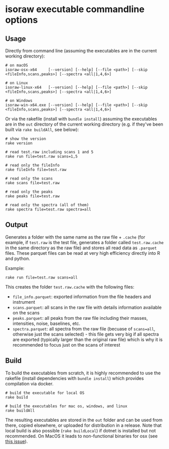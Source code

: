 # isoraw executable commandline options

## Usage

Directly from command line (assuming the executables are in the current working directory):

```
# on macOS
isoraw-osx-x64     [--version] [--help] [--file <path>] [--skip <fileInfo,scans,peaks>] [--spectra <all|1,4,6>]

# on Linux
isoraw-linux-x64   [--version] [--help] [--file <path>] [--skip <fileInfo,scans,peaks>] [--spectra <all|1,4,6>]

# on Windows
isoraw-win-x64.exe [--version] [--help] [--file <path>] [--skip <fileInfo,scans,peaks>] [--spectra <all|1,4,6>]
```

Or via the rakefile (install with `bundle install`) assuming the executables are in the `out` directory of the current working directory (e.g. if they've been built via `rake buildAll`, see below):

```
# show the version
rake version

# read test.raw including scans 1 and 5
rake run file=test.raw scans=1,5

# read only the fileInfo
rake fileInfo file=test.raw

# read only the scans
rake scans file=test.raw

# read only the peaks
rake peaks file=test.raw

# read only the spectra (all of them)
rake spectra file=test.raw spectra=all
```

## Output

Generates a folder with the same name as the raw file + `.cache` (for example, if `test.raw` is the test file, generates a folder called `test.raw.cache` in the same directory as the raw file) and stores all read data as `.parquet` files. These parquet files can be read at very high efficiency directly into R and python.

Example:

```
rake run file=test.raw scans=all
```

This creates the folder `test.raw.cache` with the following files:

 - `file_info.parquet`: exported information from the file headers and instrument
 - `scans.parquet`: all scans in the raw file with details information available on the scans
 - `peaks.parquet`: all peaks from the raw file including their masses, intensities, noise, baselines, etc.
 - `spectra.parquet`: all spectra from the raw file (becuase of `scans=all`, otherwise just the scans selected) - this file gets very big if all spectra are exported (typically larger than the original raw file) which is why it is recommended to focus just on the scans of interest

## Build

To build the executables from scratch, it is highly recommended to use the rakefile (install dependencies with `bundle install`) which provides compilation via docker. 

```
# build the executable for local OS
rake build 

# build the executables for mac os, windows, and linux
rake buildAll
```

The resulting executables are stored in the `out` folder and can be used from there, copied elsewhere, or uploaded for distribution in a release. Note that local build is also possible (`rake buildLocal`) if dotnet is installed but not recommended. On MacOS it leads to non-functional binaries for osx (see [this issue](https://github.com/thermofisherlsms/RawFileReader/issues/3)).
